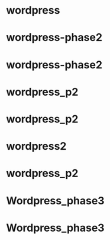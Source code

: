 # wordpress
# wordpress-phase2
# wordpress-phase2
# wordpress_p2
# wordpress_p2
# wordpress2
# wordpress_p2
# Wordpress_phase3
# Wordpress_phase3
